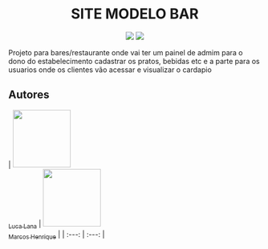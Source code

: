 <h1 align="center">SITE MODELO BAR</h1>

<p align="center">
    <img src="http://img.shields.io/static/v1?label=STATUS&message=EM%20DESENVOLVIMENTO&color=GREEN&style=for-the-badge"/>
    <img src="https://img.shields.io/github/stars/luca-lana?style=social">
</p>

<p> Projeto para bares/restaurante onde vai ter um painel de admim para o dono do estabelecimento cadastrar os pratos, bebidas etc e a parte para os usuarios onde os clientes vão acessar e visualizar o cardapio </p>

<h2> Autores </h2>

| [<img src="https://avatars.githubusercontent.com/u/83554952?s=400&u=ee7746be905bd96586a21e0797e97cb0ca2a0709&v=4" width=115><br><sub>Luca Lana</sub>](https://github.com/luca-lana) 
|  [<img src="https://avatars.githubusercontent.com/u/103915212?v=4" width=115><br><sub>Marcos Henrique</sub>](https://github.com/MarcosHPaiva) | 
| :---: | :---: |